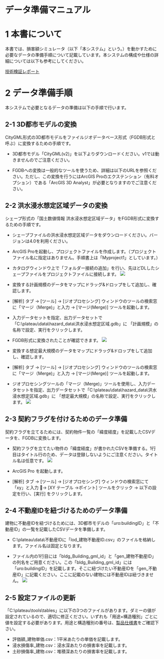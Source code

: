 # データ準備マニュアル

# 1 本書について

本書では、損害額シミュレータ（以下「本システム」という。）を動かすために必要なデータの準備手順について記載しています。本システムの構成や仕様の詳細については以下も参考にしてください。

[技術検証レポート](https://XXXXX)

# 2 データ準備手順

本システムで必要となるデータの準備は以下の手順で行います。



## 2-1 3D都市モデルの変換
CityGML形式の3D都市モデルをファイルジオデータベース形式（FGDB形式と呼ぶ）に変換するための手順です。

- 3D都市モデル「CityGML(v2)」を以下よりダウンロードください。v1では動きませんのでご注意ください。
[](https://www.geospatial.jp/ckan/dataset/plateau)

- FGDBへの変換は一般的なツールを使うため、詳細は以下のURLを参照ください。ただし、この変換を行うにはArcGIS Proのエクステンション（有料オプション）である「ArcGIS 3D Analyst」が必要となりますのでご注意ください。
[](https://github.com/EsriJapan/3D-CityModel-ConversionTools-for-ArcGIS-v2)



## 2-2 洪水浸水想定区域データの変換
シェープ形式の「国土数値情報 洪水浸水想定区域データ」をFGDB形式に変換するための手順です。

- シェープファイルの洪水浸水想定区域データをダウンロードください。バージョンは4.0を利用ください。
[](https://nlftp.mlit.go.jp/ksj/gml/datalist/KsjTmplt-A31a-v4_0.html)

- ArcGIS Proを起動し、プロジェクトファイルを作成します。（プロジェクトファイル名に指定はありません。手順書上は「Myproject1」としています。）

- カタログウィンドウ上で「フォルダー接続の追加」を行い、先ほどDLしたシェープファイルをプロジェクトファイルに接続します。
![](../resources/devMan/dataMan_001.png)

- 変換する計画規模のデータをマップにドラッグ&ドロップをして追加し、確認します。

- [解析] タブ → [ツール] → [ジオプロセシング] ウィンドウのツールの検索窓に「マージ（Merge)」と入力 → [マージ(Merge)] ツールを起動します。

- 入力データセットを指定、出力データセットで「C:\plateau\data\hazard_data\洪水浸水想定区域.gdb」に 「計画規模」の名称で設定、実行をクリックします。

- FGDB形式に変換されたことが確認できます。
![](../resources/devMan/dataMan_002.png)

- 変換する想定最大規模のデータをマップにドラッグ&ドロップをして追加し、確認します。

- [解析] タブ → [ツール] → [ジオプロセシング] ウィンドウのツールの検索窓に「マージ（Merge)」と入力 → [マージ(Merge)] ツールを起動します。

- ジオプロセシングツールの「マージ（Merge)」ツールを使用し、入力データセットを指定、出力データセットで「C:\plateau\data\hazard_data\洪水浸水想定区域.gdb」に 「想定最大規模」の名称で設定、実行をクリックします。
![](../resources/devMan/dataMan_003.png)



## 2-3 契約フラグを付けるためのデータ準備
契約フラグを立てるためには、契約物件一覧の「緯度経度」を記載したCSVデータを、FGDBに変換します。

- 契約フラグを立てたい物件の「緯度経度」が書かれたCSVを準備する。1行目はタイトル行のため、データは登録しないようにご注意ください。タイトル名は任意です。
![](../resources/devMan/dataMan_004.png)

- ArcGIS Pro を起動します。

- [解析] タブ → [ツール] → [ジオプロセシング] ウィンドウの検索窓にて「xy」と入力 → [XY テーブル →ポイント] ツールをクリック → 以下の設定を行い、[実行] をクリックします。



## 2-4 不動産IDを紐づけるためのデータ準備
建物に不動産IDを紐づけるためには、3D都市モデルの「uro:buildingID」と「不動産ID」の一覧を記載したCSVデータを準備します。

- C:\plateau\data\不動産IDに「lod_建物不動産ID.csv」のファイルを格納します。ファイル名は固定となります。

- ファイル内の1行目には「bldg_Building_gml_id」と「gen_建物不動産ID」の列名をご用意ください。この「bldg_Building_gml_id」には「uro:buildingID」を記載します。そこに紐づけたい不動産IDを「gen_不動産ID」に記載ください。ここに記載のない建物には不動産IDは紐づきません。
![](../resources/devMan/dataMan_006.png)



## 2-5 設定ファイルの更新
「C:\plateau\tools\tables」に以下の3つのファイルがあります。ダミーの値が設定されているので、適切に修正ください。いずれも「用途×構造種別」ごとに値を設定する必要があります。用途と構造種別の番号は、[製品仕様書](https://www.mlit.go.jp/plateau/file/libraries/doc/plateau_doc_0001_ver03.pdf)をご確認下さい。

- 評価額_建物単価.csv：1平米あたりの単価を記載します。
- 浸水損傷率_建物.csv：浸水深あたりの損害率を記載します。
- 土砂損傷率_建物.csv：堆積深あたりの損害率を記載します。
